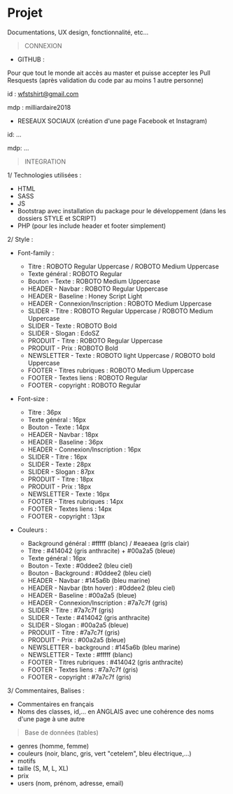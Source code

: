 # Projet
Documentations, UX design, fonctionnalité, etc...

> CONNEXION

- GITHUB :  

Pour que tout le monde ait accès au master et puisse accepter les Pull Resquests (après validation du code par au moins 1 autre personne)

id :  wfstshirt@gmail.com

mdp : milliardaire2018


- RESEAUX SOCIAUX (création d'une page Facebook et Instagram)

id: ...

mdp: ...




> INTEGRATION


1/ Technologies utilisées :
 
- HTML
- SASS
- JS
- Bootstrap avec installation du package pour le développement (dans les dossiers STYLE et SCRIPT)
- PHP (pour les include header et footer simplement)


2/ Style :

- Font-family : 

    - Titre : ROBOTO Regular Uppercase / ROBOTO Medium Uppercase
    - Texte général : ROBOTO Regular 
    - Bouton - Texte : ROBOTO Medium  Uppercase
    - HEADER - Navbar : ROBOTO Regular Uppercase
    - HEADER - Baseline : Honey Script Light
    - HEADER - Connexion/Inscription : ROBOTO Medium Uppercase
    - SLIDER - Titre : ROBOTO Regular Uppercase / ROBOTO Medium Uppercase
    - SLIDER - Texte :  ROBOTO  Bold
    - SLIDER - Slogan :  EdoSZ
    - PRODUIT - Titre : ROBOTO  Regular  Uppercase
    - PRODUIT - Prix : ROBOTO  Bold 
    - NEWSLETTER - Texte : ROBOTO light Uppercase / ROBOTO bold Uppercase
    - FOOTER - Titres rubriques : ROBOTO Medium Uppercase
    - FOOTER - Textes liens : ROBOTO Regular
    - FOOTER - copyright : ROBOTO Regular  

- Font-size :

    - Titre : 36px
    - Texte général : 16px
    - Bouton - Texte : 14px
    - HEADER - Navbar : 18px
    - HEADER - Baseline : 36px
    - HEADER - Connexion/Inscription : 16px
    - SLIDER - Titre : 16px
    - SLIDER - Texte :  28px
    - SLIDER - Slogan :  87px
    - PRODUIT - Titre : 18px
    - PRODUIT - Prix : 18px
    - NEWSLETTER - Texte : 16px
    - FOOTER - Titres rubriques : 14px
    - FOOTER - Textes liens : 14px
    - FOOTER - copyright : 13px
    
- Couleurs :

    - Background général : #fffff (blanc) / #eaeaea (gris clair)
    - Titre : #414042 (gris anthracite) + #00a2a5 (bleue)
    - Texte général : 16px
    - Bouton - Texte : #0ddee2 (bleu ciel)
    - Bouton - Background : #0ddee2 (bleu ciel)
    - HEADER - Navbar : #145a6b (bleu marine)
    - HEADER - Navbar (btn hover) : #0ddee2 (bleu ciel)
    - HEADER - Baseline : #00a2a5 (bleue)
    - HEADER - Connexion/Inscription : #7a7c7f (gris)
    - SLIDER - Titre : #7a7c7f (gris)
    - SLIDER - Texte :  #414042 (gris anthracite)
    - SLIDER - Slogan :  #00a2a5 (bleue)
    - PRODUIT - Titre : #7a7c7f (gris)
    - PRODUIT - Prix : #00a2a5 (bleue)
    - NEWSLETTER - background : #145a6b (bleu marine)
    - NEWSLETTER - Texte : #fffff (blanc)
    - FOOTER - Titres rubriques : #414042 (gris anthracite)
    - FOOTER - Textes liens : #7a7c7f (gris)
    - FOOTER - copyright : #7a7c7f (gris) 


3/ Commentaires, Balises : 

- Commentaires en français
- Noms des classes, id,... en ANGLAIS avec une cohérence des noms d'une page à une autre




> Base de données (tables)

- genres (homme, femme) 
- couleurs (noir, blanc, gris, vert "cetelem", bleu électrique,...)
- motifs
- taille (S, M, L, XL)
- prix
- users (nom, prénom, adresse, email)




